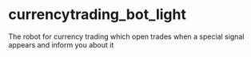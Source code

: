# currencytrading_bot_light
The robot for currency trading which open trades when a special signal appears and inform you about it
